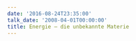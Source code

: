 ```yaml
---
date: '2016-08-24T23:35:00'
talk_date: '2008-04-01T00:00:00'
title: Energie – die unbekannte Materie
---
```

